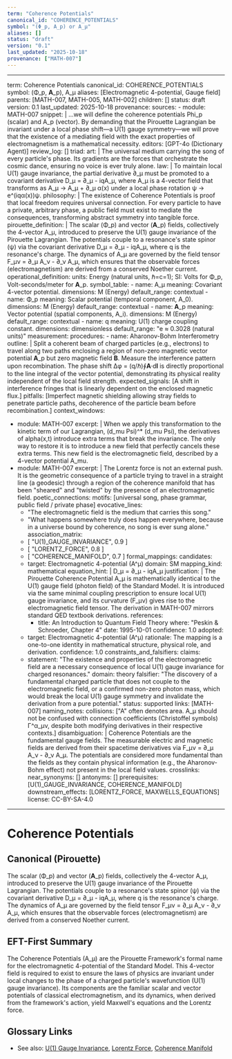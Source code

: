 ```yaml
---
term: "Coherence Potentials"
canonical_id: "COHERENCE_POTENTIALS"
symbol: "(Φ_p, A_p) or A_μ"
aliases: []
status: "draft"
version: "0.1"
last_updated: "2025-10-18"
provenance: ["MATH-007"]
---
```


---
term: Coherence Potentials
canonical_id: COHERENCE_POTENTIALS
symbol: (Φ_p, **A**_p), A_μ
aliases: [Electromagnetic 4-potential, Gauge field]
parents: [MATH-007, MATH-005, MATH-002]
children: []
status: draft
version: 0.1
last_updated: 2025-10-18
provenance:
  sources:
    - module: MATH-007
      snippet: |
        ...we will define the coherence potentials Phi_p (scalar) and A_p (vector). By demanding that the Pirouette Lagrangian be invariant under a local phase shift—a U(1) gauge symmetry—we will prove that the existence of a mediating field with the exact properties of electromagnetism is a mathematical necessity.
  editors: [GPT-4o (Dictionary Agent)]
  review_log: []
triad:
  art: |
    The universal medium carrying the song of every particle's phase. Its gradients are the forces that orchestrate the cosmic dance, ensuring no voice is ever truly alone.
  law: |
    To maintain local U(1) gauge invariance, the partial derivative ∂_μ must be promoted to a covariant derivative D_μ = ∂_μ - iqA_μ, where A_μ is a 4-vector field that transforms as A_μ → A_μ + ∂_μ α(x) under a local phase rotation ψ → e^(iqα(x))ψ.
  philosophy: |
    The existence of Coherence Potentials is proof that local freedom requires universal connection. For every particle to have a private, arbitrary phase, a public field must exist to mediate the consequences, transforming abstract symmetry into tangible force.
pirouette_definition: |
  The scalar (Φ_p) and vector (**A**_p) fields, collectively the 4-vector A_μ, introduced to preserve the U(1) gauge invariance of the Pirouette Lagrangian. The potentials couple to a resonance's state spinor (ψ) via the covariant derivative D_μ = ∂_μ - iqA_μ, where q is the resonance's charge. The dynamics of A_μ are governed by the field tensor F_μν = ∂_μ A_ν - ∂_ν A_μ, which ensures that the observable forces (electromagnetism) are derived from a conserved Noether current.
operational_definition:
  units: Energy (natural units, ℏ=c=1); SI: Volts for Φ_p, Volt-seconds/meter for **A**_p.
  symbol_table:
    - name: A_μ
      meaning: Covariant 4-vector potential.
      dimensions: M (Energy)
      default_range: contextual
    - name: Φ_p
      meaning: Scalar potential (temporal component, A_0).
      dimensions: M (Energy)
      default_range: contextual
    - name: **A**_p
      meaning: Vector potential (spatial components, A_i).
      dimensions: M (Energy)
      default_range: contextual
    - name: q
      meaning: U(1) charge coupling constant.
      dimensions: dimensionless
      default_range: "e ≈ 0.3028 (natural units)"
  measurement:
    procedures:
      - name: Aharonov-Bohm Interferometry
        outline: |
          Split a coherent beam of charged particles (e.g., electrons) to travel along two paths enclosing a region of non-zero magnetic vector potential **A**_p but zero magnetic field **B**. Measure the interference pattern upon recombination. The phase shift Δφ = (q/ℏ)∮**A**·d**l** is directly proportional to the line integral of the vector potential, demonstrating its physical reality independent of the local field strength.
        expected_signals: [A shift in interference fringes that is linearly dependent on the enclosed magnetic flux.]
        pitfalls: [Imperfect magnetic shielding allowing stray fields to penetrate particle paths, decoherence of the particle beam before recombination.]
context_windows:
  - module: MATH-007
    excerpt: |
      When we apply this transformation to the kinetic term of our Lagrangian, (d_mu Psi)^* (d_mu Psi), the derivatives of alpha(x,t) introduce extra terms that break the invariance. The only way to restore it is to introduce a new field that perfectly cancels these extra terms. This new field is the electromagnetic field, described by a 4-vector potential A_mu.
  - module: MATH-007
    excerpt: |
      The Lorentz force is not an external push. It is the geometric consequence of a particle trying to travel in a straight line (a geodesic) through a region of the coherence manifold that has been "sheared" and "twisted" by the presence of an electromagnetic field.
poetic_connections:
  motifs: [universal song, phase grammar, public field / private phase]
  evocative_lines:
    - "The electromagnetic field is the medium that carries this song."
    - "What happens somewhere truly does happen everywhere, because in a universe bound by coherence, no song is ever sung alone."
  association_matrix:
    - [ "U(1)_GAUGE_INVARIANCE", 0.9 ]
    - [ "LORENTZ_FORCE", 0.8 ]
    - [ "COHERENCE_MANIFOLD", 0.7 ]
formal_mappings:
  candidates:
    - target: Electromagnetic 4-potential (A^μ)
      domain: SM
      mapping_kind: mathematical
      equation_hint: |
        D_μ = ∂_μ - iqA_μ
      justification: |
        The Pirouette Coherence Potential A_μ is mathematically identical to the U(1) gauge field (photon field) of the Standard Model. It is introduced via the same minimal coupling prescription to ensure local U(1) gauge invariance, and its curvature (F_μν) gives rise to the electromagnetic field tensor. The derivation in MATH-007 mirrors standard QED textbook derivations.
      references:
        - title: An Introduction to Quantum Field Theory
          where: "Peskin & Schroeder, Chapter 4"
          date: 1995-10-01
      confidence: 1.0
  adopted:
    - target: Electromagnetic 4-potential (A^μ)
      rationale: The mapping is a one-to-one identity in mathematical structure, physical role, and derivation.
      confidence: 1.0
constraints_and_falsifiers:
  claims:
    - statement: "The existence and properties of the electromagnetic field are a necessary consequence of local U(1) gauge invariance for charged resonances."
      domain: theory
      falsifier: "The discovery of a fundamental charged particle that does not couple to the electromagnetic field, or a confirmed non-zero photon mass, which would break the local U(1) gauge symmetry and invalidate the derivation from a pure potential."
      status: supported
      links: [MATH-007]
naming_notes:
  collisions: ["A" often denotes area. A_μ should not be confused with connection coefficients (Christoffel symbols) Γ^α_μν, despite both modifying derivatives in their respective contexts.]
  disambiguation: |
    Coherence Potentials are the fundamental gauge fields. The measurable electric and magnetic fields are derived from their spacetime derivatives via F_μν = ∂_μ A_ν - ∂_ν A_μ. The potentials are considered more fundamental than the fields as they contain physical information (e.g., the Aharonov-Bohm effect) not present in the local field values.
crosslinks:
  near_synonyms: []
  antonyms: []
  prerequisites: [U(1)_GAUGE_INVARIANCE, COHERENCE_MANIFOLD]
  downstream_effects: [LORENTZ_FORCE, MAXWELLS_EQUATIONS]
license: CC-BY-SA-4.0
---

# Coherence Potentials

## Canonical (Pirouette)
The scalar (Φ_p) and vector (**A**_p) fields, collectively the 4-vector A_μ, introduced to preserve the U(1) gauge invariance of the Pirouette Lagrangian. The potentials couple to a resonance's state spinor (ψ) via the covariant derivative D_μ = ∂_μ - iqA_μ, where q is the resonance's charge. The dynamics of A_μ are governed by the field tensor F_μν = ∂_μ A_ν - ∂_ν A_μ, which ensures that the observable forces (electromagnetism) are derived from a conserved Noether current.

## EFT-First Summary
The Coherence Potentials (A_μ) are the Pirouette Framework's formal name for the electromagnetic 4-potential of the Standard Model. This 4-vector field is required to exist to ensure the laws of physics are invariant under local changes to the phase of a charged particle's wavefunction (U(1) gauge invariance). Its components are the familiar scalar and vector potentials of classical electromagnetism, and its dynamics, when derived from the framework's action, yield Maxwell's equations and the Lorentz force.

## Glossary Links
- See also: [U(1) Gauge Invariance](<placeholder>), [Lorentz Force](<placeholder>), [Coherence Manifold](<placeholder>)